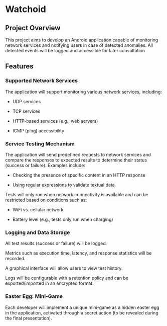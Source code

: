 # Watchoid

## Project Overview

This project aims to develop an Android application capable of monitoring network services and notifying users in case of detected anomalies. All detected events will be logged and accessible for later consultation

## Features

### Supported Network Services

The application will support monitoring various network services, including:

- UDP services

- TCP services

- HTTP-based services (e.g., web servers)

- ICMP (ping) accessibility

### Service Testing Mechanism

The application will send predefined requests to network services and compare the responses to expected results to determine their status (success or failure). Examples include:

- Checking the presence of specific content in an HTTP response

- Using regular expressions to validate textual data

Tests will only run when network connectivity is available and can be restricted based on conditions such as:

- WiFi vs. cellular network

- Battery level (e.g., tests only run when charging)

### Logging and Data Storage

All test results (success or failure) will be logged.

Metrics such as execution time, latency, and response statistics will be recorded.

A graphical interface will allow users to view test history.

Logs will be configurable with a retention policy and can be exported/imported in an encrypted format.

### Easter Egg: Mini-Game

Each developer will implement a unique mini-game as a hidden easter egg in the application, activated through a secret action (to be revealed during the final presentation).
